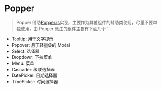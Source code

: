 # Popper

> Popper 借助[Popper.js](https://popper.js.org/)实现，主要作为其他组件的辅助类使用，尽量不要单独使用。由 Popper 派生的组件主要有下面几个：

- Tooltip: 用于文字提示
- Popover: 用于轻量级的 Modal
- Select: 选择器
- Dropdown: 下拉菜单
- Menu: 菜单
- Cascader: 级联选择器
- DatePicker: 日期选择器
- TimePicker: 时间选择器

<!-- base -->
<!-- theme -->
<!-- trigger -->
<!-- placement -->
<!-- disabled -->

